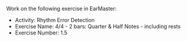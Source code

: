 Work on the following exercise in EarMaster:
- Activity: Rhythm Error Detection
- Exercise Name: 4/4 - 2 bars: Quarter & Half Notes - including rests
- Exercise Number: 1.5
